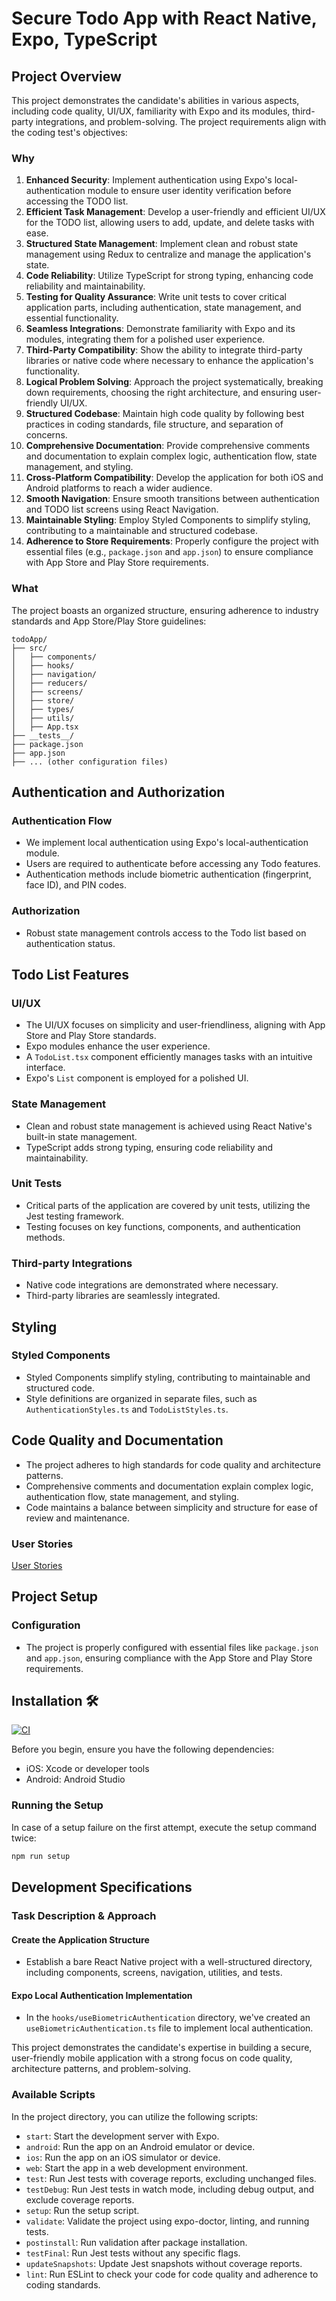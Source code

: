 
# Secure Todo App with React Native, Expo, TypeScript

## Project Overview

This project demonstrates the candidate's abilities in various aspects, including code quality, UI/UX, familiarity with Expo and its modules, third-party integrations, and problem-solving. The project requirements align with the coding test's objectives:

### Why
1. **Enhanced Security**: Implement authentication using Expo's local-authentication module to ensure user identity verification before accessing the TODO list.
2. **Efficient Task Management**: Develop a user-friendly and efficient UI/UX for the TODO list, allowing users to add, update, and delete tasks with ease.
3. **Structured State Management**: Implement clean and robust state management using Redux to centralize and manage the application's state.
4. **Code Reliability**: Utilize TypeScript for strong typing, enhancing code reliability and maintainability.
5. **Testing for Quality Assurance**: Write unit tests to cover critical application parts, including authentication, state management, and essential functionality.
6. **Seamless Integrations**: Demonstrate familiarity with Expo and its modules, integrating them for a polished user experience.
7. **Third-Party Compatibility**: Show the ability to integrate third-party libraries or native code where necessary to enhance the application's functionality.
8. **Logical Problem Solving**: Approach the project systematically, breaking down requirements, choosing the right architecture, and ensuring user-friendly UI/UX.
9. **Structured Codebase**: Maintain high code quality by following best practices in coding standards, file structure, and separation of concerns.
10. **Comprehensive Documentation**: Provide comprehensive comments and documentation to explain complex logic, authentication flow, state management, and styling.
11. **Cross-Platform Compatibility**: Develop the application for both iOS and Android platforms to reach a wider audience.
12. **Smooth Navigation**: Ensure smooth transitions between authentication and TODO list screens using React Navigation.
13. **Maintainable Styling**: Employ Styled Components to simplify styling, contributing to a maintainable and structured codebase.
14. **Adherence to Store Requirements**: Properly configure the project with essential files (e.g., `package.json` and `app.json`) to ensure compliance with App Store and Play Store requirements.

### What


The project boasts an organized structure, ensuring adherence to industry standards and App Store/Play Store guidelines:

```plaintext
todoApp/
├── src/
│   ├── components/
│   ├── hooks/
│   ├── navigation/
│   ├── reducers/
│   ├── screens/
│   ├── store/
│   ├── types/
│   ├── utils/
│   ├── App.tsx
├── __tests__/
├── package.json
├── app.json
├── ... (other configuration files)
```

## Authentication and Authorization

### Authentication Flow

- We implement local authentication using Expo's local-authentication module.
- Users are required to authenticate before accessing any Todo features.
- Authentication methods include biometric authentication (fingerprint, face ID), and PIN codes.

### Authorization

- Robust state management controls access to the Todo list based on authentication status.

## Todo List Features

### UI/UX

- The UI/UX focuses on simplicity and user-friendliness, aligning with App Store and Play Store standards.
- Expo modules enhance the user experience.
- A `TodoList.tsx` component efficiently manages tasks with an intuitive interface.
- Expo's `List` component is employed for a polished UI.

### State Management

- Clean and robust state management is achieved using React Native's built-in state management.
- TypeScript adds strong typing, ensuring code reliability and maintainability.

### Unit Tests

- Critical parts of the application are covered by unit tests, utilizing the Jest testing framework.
- Testing focuses on key functions, components, and authentication methods.

### Third-party Integrations

- Native code integrations are demonstrated where necessary.
- Third-party libraries are seamlessly integrated.

## Styling

### Styled Components

- Styled Components simplify styling, contributing to maintainable and structured code.
- Style definitions are organized in separate files, such as `AuthenticationStyles.ts` and `TodoListStyles.ts`.

## Code Quality and Documentation

- The project adheres to high standards for code quality and architecture patterns.
- Comprehensive comments and documentation explain complex logic, authentication flow, state management, and styling.
- Code maintains a balance between simplicity and structure for ease of review and maintenance.

### User Stories
[User Stories](documentation/todo.md)

## Project Setup

### Configuration

- The project is properly configured with essential files like `package.json` and `app.json`, ensuring compliance with the App Store and Play Store requirements.

## Installation 🛠

[![CI](https://github.com/abundis29/todo-react-native/actions/workflows/node.js.yml/badge.svg)](https://github.com/abundis29/todo-react-native/actions/workflows/node.js.yml)

Before you begin, ensure you have the following dependencies:

- iOS: Xcode or developer tools
- Android: Android Studio

### Running the Setup

In case of a setup failure on the first attempt, execute the setup command twice:

```bash
npm run setup
```

## Development Specifications

### Task Description & Approach

#### Create the Application Structure

- Establish a bare React Native project with a well-structured directory, including components, screens, navigation, utilities, and tests.

#### Expo Local Authentication Implementation

- In the `hooks/useBiometricAuthentication` directory, we've created an `useBiometricAuthentication.ts` file to implement local authentication.

This project demonstrates the candidate's expertise in building a secure, user-friendly mobile application with a strong focus on code quality, architecture patterns, and problem-solving.

### Available Scripts

In the project directory, you can utilize the following scripts:

- `start`: Start the development server with Expo.
- `android`: Run the app on an Android emulator or device.
- `ios`: Run the app on an iOS simulator or device.
- `web`: Start the app in a web development environment.
- `test`: Run Jest tests with coverage reports, excluding unchanged files.
- `testDebug`: Run Jest tests in watch mode, including debug output, and exclude coverage reports.
- `setup`: Run the setup script.
- `validate`: Validate the project using expo-doctor, linting, and running tests.
- `postinstall`: Run validation after package installation.
- `testFinal`: Run Jest tests without any specific flags.
- `updateSnapshots`: Update Jest snapshots without coverage reports.
- `lint`: Run ESLint to check your code for code quality and adherence to coding standards.

